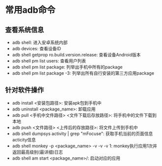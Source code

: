 # 常用adb命令
## 查看系统信息
- adb shell: 进入安卓系统内部
- adb devices: 查看设备ID
- adb shell getprop ro.build.version.release: 查看设备Android版本
- adb shell pm list users: 查看用户列表
- adb shell pm list package: 列举出手机中所有的package
- adb shell pm list package -3: 列举出所有自行安装的第三方应用package

## 针对软件操作
- adb install <安装包路径>: 安装apk包到手机中
- adb uninstall <package_name>: 卸载应用
- adb pull <手机中文件路径> <文件下载后存放路径>: 将手机中的文件下载到本地
- adb push <文件路径> <上传后的存放路径>: 将文件上传到手机中
- adb shell dumpsys activity | grep "mFocuse": 获取手机当前的页面信息acticity信息
- adb shell monkey -p <package_name> -v -v -v 1: monkey执行应用1次并返回最高级别(最详细)日志
- adb shell am start <package_name>/<launchable-activity>: 启动对应的应用
